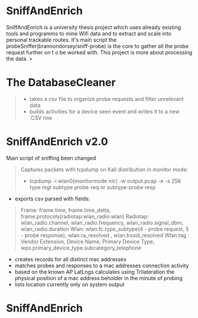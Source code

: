 # SniffAndEnrich
SniffAndEnrich is a university thesis project which uses already existing tools and programms to mine Wifi data and to extract and scale into personal trackable routes.
It's main script the probeSniffer(brannondorsey/sniff-probe) is the core to gather all the probe request further on t o be worked with. This project is more about processing the data. >
# The DatabaseCleaner 
> - takes a csv file to organize probe requests and filter unrelevant data 
> - builds activities for a device seen event and writes it to a new .CSV row 
# SniffAndEnrich v2.0
Main script of sniffing been changed 
> Captures packets with tcpdump on Kali distribution in monitor mode:
> - tcpdump -i wlan0(monitormode nic) -w output.pcap -e -s 256 type mgt subtype probe-req or subtype-probe resp 
 - exports csv parsed with fields: 
> Frame: frame.time, frame.time_delta, frame.protocols(radiotap:wlan_radio:wlan)
> Radiotap: wlan_radio.channel, wlan_radio.frequency, wlan_radio.signal_dbm, wlan_radio.duration
> Wlan: wlan.fc.type_subtype(4 - probe request, 5 - probe response), wlan.ra_resolved , wlan.bssid_resolved
> Wlan.tag : Vendor Extension,  Device Name, Primary Device Type, wps.primary_device_type.subcategory_telephone
 - creates records for all distinct mac addresses
 - matches probes and responses to a mac addresses connection activity
 - based on the known AP LatLngs calculates using Trilateration the physical position of a mac address beholder in the minute of probing
 - lists location currently only on system output

# SniffAndEnrich

